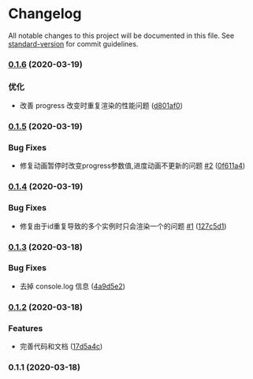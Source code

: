 # Changelog

All notable changes to this project will be documented in this file. See [standard-version](https://github.com/conventional-changelog/standard-version) for commit guidelines.

### [0.1.6](https://github.com/shallinta/z-progress-loading/compare/v0.1.5...v0.1.6) (2020-03-19)


### 优化

* 改善 progress 改变时重复渲染的性能问题 ([d801af0](https://github.com/shallinta/z-progress-loading/commit/d801af0772b680b386206ad64afe1051a02c604f))

### [0.1.5](https://github.com/shallinta/z-progress-loading/compare/v0.1.4...v0.1.5) (2020-03-19)


### Bug Fixes

* 修复动画暂停时改变progress参数值,进度动画不更新的问题 [#2](https://github.com/shallinta/z-progress-loading/issues/2) ([0f611a4](https://github.com/shallinta/z-progress-loading/commit/0f611a4f7d63b83e74461244f245f0a45c52fa4d))

### [0.1.4](https://github.com/shallinta/z-progress-loading/compare/v0.1.3...v0.1.4) (2020-03-19)


### Bug Fixes

* 修复由于id重复导致的多个实例时只会渲染一个的问题 [#1](https://github.com/shallinta/z-progress-loading/issues/1) ([127c5d1](https://github.com/shallinta/z-progress-loading/commit/127c5d18ded4c5d8947702aa13f038bd03253cd8))

### [0.1.3](https://github.com/shallinta/z-progress-loading/compare/v0.1.2...v0.1.3) (2020-03-18)


### Bug Fixes

* 去掉 console.log 信息 ([4a9d5e2](https://github.com/shallinta/z-progress-loading/commit/4a9d5e247fcc7335911d23041c8ccadc70053d6c))

### [0.1.2](https://github.com/shallinta/z-progress-loading/compare/v0.1.1...v0.1.2) (2020-03-18)


### Features

* 完善代码和文档 ([17d5a4c](https://github.com/shallinta/z-progress-loading/commit/17d5a4c3aa8f7bf20776329d0434183f0340fcec))

### 0.1.1 (2020-03-18)
